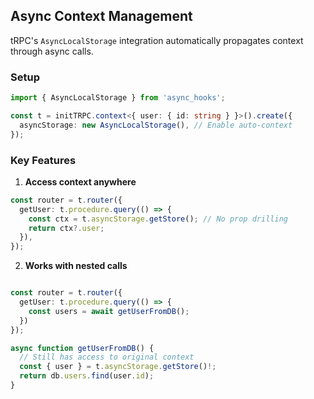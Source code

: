 ## Async Context Management

tRPC's `AsyncLocalStorage` integration automatically propagates context through async calls.

### Setup

```ts
import { AsyncLocalStorage } from 'async_hooks';

const t = initTRPC.context<{ user: { id: string } }>().create({
  asyncStorage: new AsyncLocalStorage(), // Enable auto-context
});
```

### Key Features

1. **Access context anywhere**

```ts
const router = t.router({
  getUser: t.procedure.query(() => {
    const ctx = t.asyncStorage.getStore(); // No prop drilling
    return ctx?.user;
  }),
});
```

2. **Works with nested calls**

```ts

const router = t.router({
  getUser: t.procedure.query(() => {
    const users = await getUserFromDB();
  })
});

async function getUserFromDB() {
  // Still has access to original context
  const { user } = t.asyncStorage.getStore()!;
  return db.users.find(user.id);
}
```
